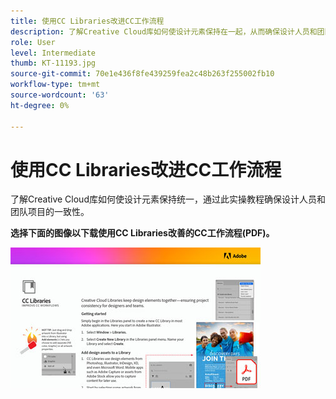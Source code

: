 ```yaml
---
title: 使用CC Libraries改进CC工作流程
description: 了解Creative Cloud库如何使设计元素保持在一起，从而确保设计人员和团队的项目一致性
role: User
level: Intermediate
thumb: KT-11193.jpg
source-git-commit: 70e1e436f8fe439259fea2c48b263f255002fb10
workflow-type: tm+mt
source-wordcount: '63'
ht-degree: 0%

---
```


# 使用CC Libraries改进CC工作流程

了解Creative Cloud库如何使设计元素保持统一，通过此实操教程确保设计人员和团队项目的一致性。

**选择下面的图像以下载使用CC Libraries改善的CC工作流程(PDF)。**

[![CC Libraries教程图像](assets/Improveccworkflowswithcclibraries_400.jpg)](assets/ImproveCCWorkflowsCCLibraries.pdf)
